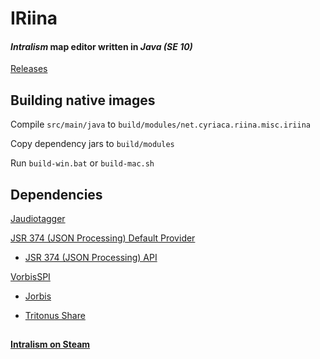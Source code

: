 # IRiina

#### *Intralism* map editor written in ***Java (SE 10)***

[Releases](https://github.com/cyriaca-technologies/IRiina/releases)

## Building native images

Compile `src/main/java` to `build/modules/net.cyriaca.riina.misc.iriina`

Copy dependency jars to `build/modules`

Run `build-win.bat` or `build-mac.sh`

## Dependencies

[Jaudiotagger](https://mvnrepository.com/artifact/org/jaudiotagger)

[JSR 374 (JSON Processing) Default Provider](https://mvnrepository.com/artifact/org.glassfish/javax.json)

* [JSR 374 (JSON Processing) API](https://mvnrepository.com/artifact/javax.json/javax.json-api)

[VorbisSPI](https://mvnrepository.com/artifact/com.googlecode.soundlibs/vorbisspi)

* [Jorbis](https://mvnrepository.com/artifact/com.googlecode.soundlibs/jorbis)

* [Tritonus Share](https://mvnrepository.com/artifact/com.googlecode.soundlibs/tritonus-share)

##

**[Intralism on Steam](https://store.steampowered.com/app/513510/Intralism/)**
